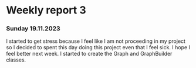 # Weekly report 3

### Sunday 19.11.2023
I started to get stress because I feel like I am not proceeding in my project so I decided to spent this day doing this project even that I feel sick. I hope I feel better next week. I started to create the Graph and GraphBuilder classes.